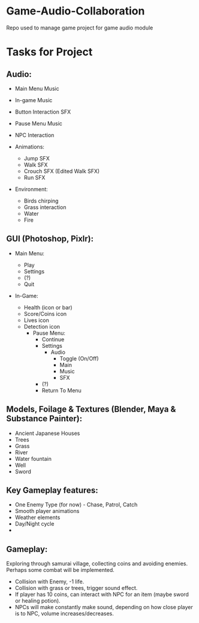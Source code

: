 # Game-Audio-Collaboration
Repo used to manage game project for game audio module

# Tasks for Project
## Audio:  
  - Main Menu Music
  - In-game Music
  - Button Interaction SFX
  - Pause Menu Music 
  - NPC Interaction

  - Animations:
    - Jump SFX
    - Walk SFX 
    - Crouch SFX (Edited Walk SFX)
    - Run SFX
  
  - Environment: 
    - Birds chirping
    - Grass interaction
    - Water
    - Fire
    
## GUI (Photoshop, Pixlr): 
  - Main Menu:
    - Play
    - Settings
    - (?)
    - Quit

  - In-Game:
    - Health (icon or bar)
    - Score/Coins icon
    - Lives icon
    - Detection icon 
      - Pause Menu:
        - Continue
        - Settings
          - Audio
            - Toggle (On/Off)
            - Main
            - Music
            - SFX
        - (?)
        - Return To Menu 

## Models, Foilage & Textures (Blender, Maya & Substance Painter):
  - Ancient Japanese Houses
  - Trees
  - Grass
  - River
  - Water fountain 
  - Well 
  - Sword 

 ## Key Gameplay features:
  - One Enemy Type (for now) - Chase, Patrol, Catch 
  - Smooth player animations
  - Weather elements 
  - Day/Night cycle 
  - 
	
## Gameplay:

Exploring through samurai village, collecting coins and avoiding enemies. Perhaps some combat will be implemented. 
- Collision with Enemy, -1 life. 
- Collision with grass or trees, trigger sound effect.
- If player has 10 coins, can interact with NPC for an item (maybe sword or healing potion).
- NPCs will make constantly make sound, depending on how close player is to NPC, volume increases/decreases.

